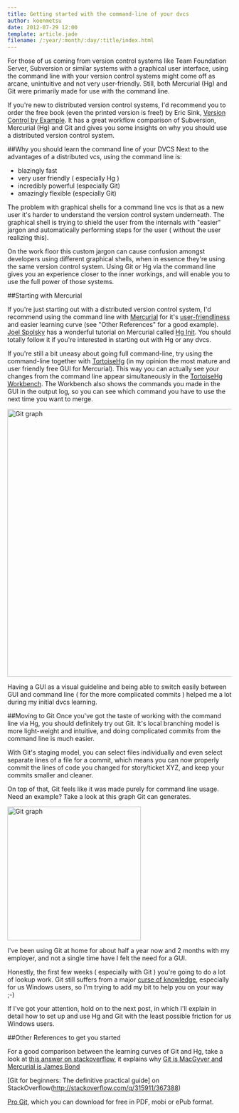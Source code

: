 ```yaml
---
title: Getting started with the command-line of your dvcs
author: koenmetsu
date: 2012-07-29 12:00
template: article.jade
filename: /:year/:month/:day/:title/index.html
---
```


For those of us coming from version control systems like Team Foundation Server, Subversion or similar systems with a graphical user interface, using the command line with your version control systems might come off as arcane, unintuitive and not very user-friendly. Still, both Mercurial (Hg) and Git were primarily made for use with the command line.

If you're new to distributed version control systems, I'd recommend you to order the free book (even the printed version is free!) by Eric Sink, [Version Control by Example](http://www.ericsink.com/vcbe/). It has a great workflow comparison of Subversion, Mercurial (Hg) and Git and gives you some insights on why you should use a distributed version control system.	

##Why you should learn the command line of your DVCS
Next to the advantages of a distributed vcs, using the command line is:

- blazingly fast
- very user friendly ( especially Hg )
- incredibly powerful (especially Git)
- amazingly flexible (especially Git)

The problem with graphical shells for a command line vcs is that as a new user it's harder to understand the version control system underneath. The graphical shell is trying to shield the user from the internals with "easier" jargon and automatically performing steps for the user ( without the user realizing this). 

On the work floor this custom jargon can cause confusion amongst developers using different graphical shells, when in essence they're using the same version control system. Using Git or Hg via the command line gives you an experience closer to the inner workings, and will enable you to use the full power of those systems.

##Starting with Mercurial

If you're just starting out with a distributed version control system, I'd recommend using the command line with [Mercurial](http://mercurial.selenic.com/) for it's [user-friendliness](http://www.secretgeek.net/merc_hints.asp) and easier learning curve (see "Other References" for a good example). [Joel Spolsky](http://www.joelonsoftware.com) has a wonderful tutorial on Mercurial called [Hg Init](http://hginit.com/). You should totally follow it if you're interested in starting out with Hg or any dvcs.

If you're still a bit uneasy about going full command-line, try using the command-line together with [TortoiseHg](http://tortoisehg.bitbucket.org/) (in my opinion the most mature and user friendly free GUI for Mercurial). This way you can actually see your changes from the command line appear simultaneously in the [TortoiseHg Workbench](http://tortoisehg.bitbucket.org/manual/2.4/workbench.html). The Workbench also shows the commands you made in the GUI in the output log, so you can see which command you have to use the next time you want to merge.

<a href="http://koenmetsu.com/get/images/commandlinedvcs/Tortoise%20Workbench.png"><img src="http://koenmetsu.com/get/images/commandlinedvcs/Tortoise%20Workbench.png" alt="Git graph" title="Git graph" width="600"></a>

Having a GUI as a visual guideline and being able to switch easily between GUI and command line ( for the more complicated commits ) helped me a lot during my initial dvcs learning.

##Moving to Git
Once you've got the taste of working with the command line via Hg, you should definitely try out Git. It's local branching model is more light-weight and intuitive, and doing complicated commits from the command line is much easier. 

With Git's staging model, you can select files individually and even select separate lines of a file for a commit, which means you can now properly commit the lines of code you changed for story/ticket XYZ, and keep your commits smaller and cleaner.

On top of that, Git feels like it was made purely for command line usage. Need an example? Take a look at this graph Git can generates.

<a href="http://koenmetsu.com/get/images/commandlinedvcs/Graph.png"><img src="http://koenmetsu.com/get/images/commandlinedvcs/Graph.png" alt="Git graph" title="Git graph" width="300"></a>

I've been using Git at home for about half a year now and 2 months with my employer, and not a single time have I felt the need for a GUI.

Honestly, the first few weeks ( especially with Git ) you're going to do a lot of lookup work. Git still suffers from a major [curse of knowledge](https://en.wikipedia.org/wiki/Curse_of_knowledge), especially for us Windows users, so I'm trying to add my bit to help you on your way ;-)

If I've got your attention, hold on to the next post, in which I'll explain in detail how to set up and use Hg and Git with the least possible friction for us Windows users.

##Other References to get you started

For a good comparison between the learning curves of Git and Hg, take a look at [this answer on stackoverflow](http://stackoverflow.com/a/892688/367388), it explains why [Git is MacGyver and Mercurial is James Bond](http://stackoverflow.com/a/35845/367388)

[Git for beginners: The definitive practical guide] on StackOverflow(http://stackoverflow.com/q/315911/367388)

[Pro Git](http://git-scm.com/book), which you can download for free in PDF, mobi or ePub format.
